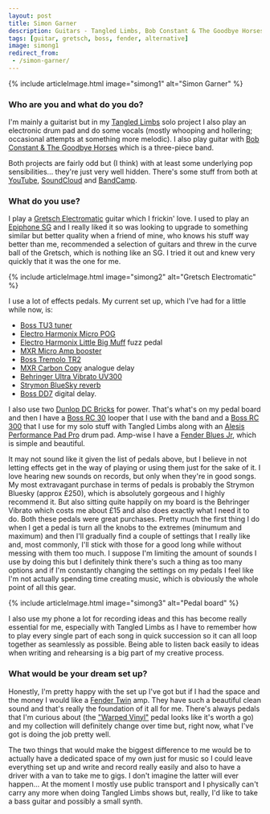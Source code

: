 ```yaml
---
layout: post
title: Simon Garner
description: Guitars - Tangled Limbs, Bob Constant & The Goodbye Horses
tags: [guitar, gretsch, boss, fender, alternative]
image: simong1
redirect_from:
 - /simon-garner/
---
```


{% include articleImage.html image="simong1" alt="Simon Garner" %}

### Who are you and what do you do?

I'm mainly a guitarist but in my [Tangled Limbs](https://www.facebook.com/TangledLimbs/) solo project I also play an electronic drum pad and do some vocals (mostly whooping and hollering; occasional attempts at something more melodic). I also play guitar with [Bob Constant & The Goodbye Horses](https://www.facebook.com/BobConstantAndTheGoodbyeHorses/) which is a three-piece band.

Both projects are fairly odd but (I think) with at least some underlying pop sensibilities... they're just very well hidden. There's some stuff from both at [YouTube](https://youtu.be/U9wY6P65WcQ), [SoundCloud](https://soundcloud.com/bobconstantband/sets/isthygm) and [BandCamp](http://bobconstant.bandcamp.com/).

### What do you use?

I play a [Gretsch Electromatic](http://www.gretschguitars.com/products/guitars/) guitar which I frickin' love. I used to play an [Epiphone SG](http://www.epiphone.com/Products/Electrics/SG.aspx) and I really liked it so was looking to upgrade to something similar but better quality when a friend of mine, who knows his stuff way better than me, recommended a selection of guitars and threw in the curve ball of the Gretsch, which is nothing like an SG. I tried it out and knew very quickly that it was the one for me.

{% include articleImage.html image="simong2" alt="Gretsch Electromatic" %}

I use a lot of effects pedals. My current set up, which I've had for a little while now, is:

* [Boss TU3 tuner](http://www.bossus.com/products/tu-3/)
* [Electro Harmonix Micro POG](http://www.ehx.com/products/micro-pog)
* [Electro Harmonix Little Big Muff](http://www.ehx.com/products/little-big-muff-pi) fuzz pedal
* [MXR Micro Amp booster](http://www.jimdunlop.com/product/m133-micro-amp)
* [Boss Tremolo TR2](http://www.bossus.com/products/tr-2/)
* [MXR Carbon Copy](http://www.jimdunlop.com/product/m169-carbon-copy-analog-delay) analogue delay
* [Behringer Ultra Vibrato UV300](http://www.music-group.com/Categories/Behringer/Guitar/Guitar-Stompboxes/UV300/p/P0507)
* [Strymon BlueSky reverb](http://www.strymon.net/products/bluesky/)
* [Boss DD7](http://www.bossus.com/products/dd-7/) digital delay.

I also use two [Dunlop DC Bricks](http://www.jimdunlop.com/product/mxr-dc-brick) for power. That's what's on my pedal board and then I have a [Boss RC 30](http://www.bossus.com/products/rc-30/) looper that I use with the band and a [Boss RC 300](http://www.boss.info/products/rc-300/) that I use for my solo stuff with Tangled Limbs along with an [Alesis Performance Pad Pro](http://www.alesis.com/products/legacy/performancepad-pro) drum pad. Amp-wise I have a [Fender Blues Jr](http://intl.fender.com/en-GB/amps/guitar-amplifiers/blues-junior-iii-230v-eur-black/), which is simple and beautiful.

It may not sound like it given the list of pedals above, but I believe in not letting effects get in the way of playing or using them just for the sake of it. I love hearing new sounds on records, but only when they're in good songs. My most extravagant purchase in terms of pedals is probably the Strymon Bluesky (approx £250), which is absolutely gorgeous and I highly recommend it. But also sitting quite happily on my board is the Behringer Vibrato which costs me about £15 and also does exactly what I need it to do. Both these pedals were great purchases. Pretty much the first thing I do when I get a pedal is turn all the knobs to the extremes (minumum and maximum) and then I'll gradually find a couple of settings that I really like and, most commonly, I'll stick with those for a good long while without messing with them too much. I suppose I'm limiting the amount of sounds I use by doing this but I definitely think there's such a thing as too many options and if I'm constantly changing the settings on my pedals I feel like I'm not actually spending time creating music, which is obviously the whole point of all this gear.

{% include articleImage.html image="simong3" alt="Pedal board" %}

I also use my phone a lot for recording ideas and this has become really essential for me, especially with Tangled Limbs as I have to remember how to play every single part of each song in quick succession so it can all loop together as seamlessly as possible. Being able to listen back easily to ideas when writing and rehearsing is a big part of my creative process.

### What would be your dream set up?

Honestly, I'm pretty happy with the set up I've got but if I had the space and the money I would like a [Fender Twin](http://www.musiciansfriend.com/amplifiers-effects/fender-twin-amp-100-watt-all-tube-guitar-amp) amp. They have such a beautiful clean sound and that's really the foundation of it all for me. There's always pedals that I'm curious about (the ["Warped Vinyl"](http://chaseblissaudio.com/warped-vinyl/) pedal looks like it's worth a go) and my collection will definitely change over time but, right now, what I've got is doing the job pretty well.

The two things that would make the biggest difference to me would be to actually have a dedicated space of my own just for music so I could leave everything set up and write and record really easily and also to have a driver with a van to take me to gigs. I don't imagine the latter will ever happen... At the moment I mostly use public transport and I physically can't carry any more when doing Tangled Limbs shows but, really, I'd like to take a bass guitar and possibly a small synth.

